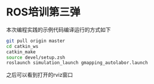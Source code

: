 # ROS培训第三弹

本次编程实践的示例代码编译运行的方式如下

```bash
git pull origin master
cd catkin_ws
catkin_make
source devel/setup.zsh
roslaunch simulation_launch gmapping_autolabor.launch
```

之后可以看到打开的rviz窗口
